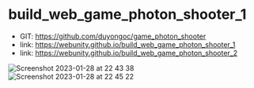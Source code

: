 # build_web_game_photon_shooter_1

- GIT: https://github.com/duyongoc/game_photon_shooter
- link: https://webunity.github.io/build_web_game_photon_shooter_1
- link: https://webunity.github.io/build_web_game_photon_shooter_2

![Screenshot 2023-01-28 at 22 43 38](https://user-images.githubusercontent.com/62178856/215275857-d188017f-3233-4830-a59d-221468f6bb10.png)
![Screenshot 2023-01-28 at 22 45 22](https://user-images.githubusercontent.com/62178856/215275863-7ed4483d-07aa-4633-b931-504ad4f54e92.png)

